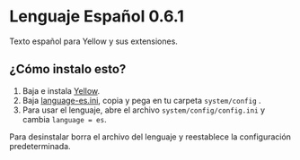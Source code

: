 Lenguaje Español 0.6.1
======================
Texto español para Yellow y sus extensiones.

¿Cómo instalo esto?
-------------------
1. Baja e instala [Yellow](https://github.com/datenstrom/yellow/).  
2. Baja [language-es.ini](language-es.ini?raw=true), copia y pega en tu carpeta `system/config` .  
3. Para usar el lenguaje, abre el archivo `system/config/config.ini` y cambia `language = es`.

Para desinstalar borra el archivo del lenguaje y reestablece la configuración predeterminada.